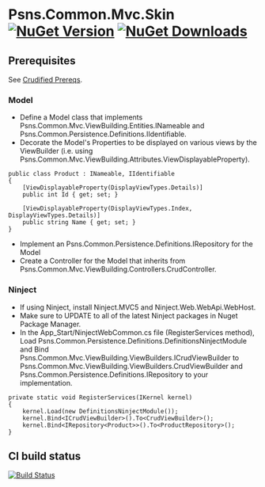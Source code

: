 # Psns.Common.Mvc.Skin [![NuGet Version](http://img.shields.io/nuget/v/Psns.Common.Mvc.Skin.svg?style=flat)](https://www.nuget.org/packages/Psns.Common.Mvc.Skin/) [![NuGet Downloads](http://img.shields.io/nuget/dt/Psns.Common.Mvc.Skin.svg?style=flat)](https://www.nuget.org/packages/Psns.Common.Mvc.Skin/)

## Prerequisites
See [Crudified Prereqs](https://github.com/PSNS-IMF/mvc-crudified/blob/master/README.md).

### Model
* Define a Model class that implements Psns.Common.Mvc.ViewBuilding.Entities.INameable 
	and Psns.Common.Persistence.Definitions.IIdentifiable.
* Decorate the Model's Properties to be displayed on various views by the ViewBuilder
	(i.e. using Psns.Common.Mvc.ViewBuilding.Attributes.ViewDisplayableProperty).
```
public class Product : INameable, IIdentifiable
{
    [ViewDisplayableProperty(DisplayViewTypes.Details)]
    public int Id { get; set; }

    [ViewDisplayableProperty(DisplayViewTypes.Index, DisplayViewTypes.Details)]
    public string Name { get; set; }
}
```
* Implement an Psns.Common.Persistence.Definitions.IRepository for the Model
* Create a Controller for the Model that inherits from Psns.Common.Mvc.ViewBuilding.Controllers.CrudController.

### Ninject
* If using Ninject, install Ninject.MVC5 and Ninject.Web.WebApi.WebHost.
* Make sure to UPDATE to all of the latest Ninject packages in Nuget Package Manager.  
* In the App_Start/NinjectWebCommon.cs file (RegisterServices method), Load Psns.Common.Persistence.Definitions.DefinitionsNinjectModule 
	and Bind Psns.Common.Mvc.ViewBuilding.ViewBuilders.ICrudViewBuilder to Psns.Common.Mvc.ViewBuilding.ViewBuilders.CrudViewBuilder and 
	Psns.Common.Persistence.Definitions.IRepository<Model> to your implementation.
```
private static void RegisterServices(IKernel kernel)
{
    kernel.Load(new DefinitionsNinjectModule());
    kernel.Bind<ICrudViewBuilder>().To<CrudViewBuilder>();
    kernel.Bind<IRepository<Product>>().To<ProductRepository>();
} 
```

## CI build status
[![Build Status](https://www.myget.org/BuildSource/Badge/psns-common?identifier=b10e826a-952d-4952-94f1-96de0da254a2)](https://www.myget.org/)